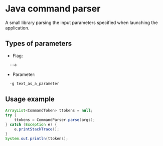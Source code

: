 # Java command parser
A small library parsing the input parameters specified when launching the application.
## Types of parameters
* Flag:
```sh
  --a
```
* Parameter: 
```sh
  -g text_as_a_parameter
```
## Usage example
```java
ArrayList<CommandToken> ttokens = null;
try {
    ttokens = CommandParser.parse(args);
} catch (Exception e) {
    e.printStackTrace();
}
System.out.println(ttokens);
```